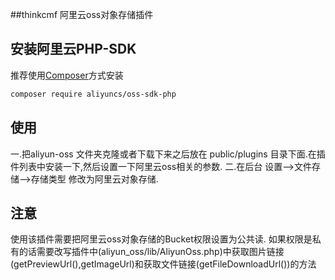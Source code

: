 ##thinkcmf  阿里云oss对象存储插件

## 安装阿里云PHP-SDK
推荐使用[Composer](https://getcomposer.org/)方式安装
``` bash
composer require aliyuncs/oss-sdk-php
```
## 使用
一.把aliyun-oss 文件夹克隆或者下载下来之后放在 public/plugins 目录下面.在插件列表中安装一下,然后设置一下阿里云oss相关的参数.
二.在后台 设置-->文件存储-->存储类型 修改为阿里云对象存储.
## 注意
使用该插件需要把阿里云oss对象存储的Bucket权限设置为公共读.
如果权限是私有的话需要改写插件中(aliyun_oss/lib/AliyunOss.php)中获取图片链接(getPreviewUrl(),getImageUrl)和获取文件链接(getFileDownloadUrl())的方法